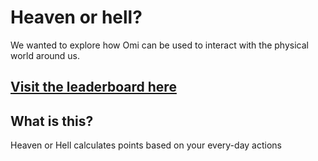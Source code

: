 # Heaven or hell?

We wanted to explore how Omi can be used to interact with the physical world around us.

## [Visit the leaderboard here](https://omi-heaven-or-hell.vercel.app)

## What is this?

Heaven or Hell calculates points based on your every-day actions